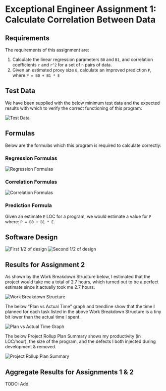﻿# Exceptional Engineer Assignment 1: Calculate Correlation Between Data

## Requirements
The requirements of this assignment are:
1. Calculate the linear regression parameters `B0` and `B1`, and correlation coefficients `r` and `r^2` for a set of
   `n` pairs of data.
2. Given an estimated proxy size `E`, calculate an improved prediction `P`, where `P = B0 + B1 * E`

## Test Data
We have been supplied with the below minimum test data and the expected results with which to verify the correct
functioning of this program:

![Test Data](https://github.com/emiliavanderwerf/exceptional-engineer/blob/master/assignment2/Correlation/Images/TestData.PNG)

## Formulas
Below are the formulas which this program is required to calculate correctly:

### Regression Formulas
![Regression Formulas](https://github.com/emiliavanderwerf/exceptional-engineer/blob/master/assignment2/Correlation/Images/RegressionFormulas.PNG)

### Correlation Formulas
![Correlation Formulas](https://github.com/emiliavanderwerf/exceptional-engineer/blob/master/assignment2/Correlation/Images/RegressionFormulas.PNG)

### Prediction Formula
Given an estimate `E` LOC for a program, we would estimate a value for `P` where: `P = B0 + B1 * E`.

## Software Design
![First 1/2 of design](https://github.com/emiliavanderwerf/exceptional-engineer/blob/master/assignment2/Correlation/Images/Design_Pic1.jpg)
![Second 1/2 of design](https://github.com/emiliavanderwerf/exceptional-engineer/blob/master/assignment2/Correlation/Images/Design_Pic2.jpg)

## Results for Assignment 2
As shown by the Work Breakdown Structure below, I estimated that the project would take me a total of 2.7 hours, which
turned out to be a perfect estimate since it actually took me 2.7 hours.

![Work Breakdown Structure](https://github.com/emiliavanderwerf/exceptional-engineer/blob/master/assignment2/Correlation/Images/WorkBreakdownStructure.PNG)

The below "Plan vs Actual Time" graph and trendline show that the time I planned for each task listed in the above Work
Breakdown Structure is a tiny bit lower than the actual time I spent.

![Plan vs Actual Time Graph](https://github.com/emiliavanderwerf/exceptional-engineer/blob/master/assignment2/Correlation/Images/PlannedVsActualTime.PNG)

The below Project Rollup Plan Summary shows my productivity (in LOC/hour), the size of the program, and the defects I
both injected during development & removed.

![Project Rollup Plan Summary](https://github.com/emiliavanderwerf/exceptional-engineer/blob/master/assignment2/Correlation/Images/ProjectRollupPlanSummary.PNG)

## Aggregate Results for Assignments 1 & 2

TODO: Add